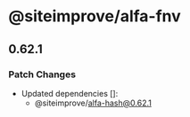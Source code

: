 # @siteimprove/alfa-fnv

## 0.62.1

### Patch Changes

- Updated dependencies []:
  - @siteimprove/alfa-hash@0.62.1

